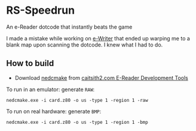 # RS-Speedrun
An e-Reader dotcode that instantly beats the game

I made a mistake while working on [e-Writer](https://github.com/The-Revvy/e-writer) that ended up warping me to a blank map upon scanning the dotcode. I knew what I had to do.
## How to build

* Download [nedcmake](https://www.caitsith2.com/ereader/tools/nedcmake.rar) from [caitsith2.com E-Reader Development Tools](https://www.caitsith2.com/ereader/devtools.htm)

To run in an emulator: generate `RAW`:
```
nedcmake.exe -i card.z80 -o us -type 1 -region 1 -raw
```

To run on real hardware: generate `BMP`:
```
nedcmake.exe -i card.z80 -o us -type 1 -region 1 -bmp
```
